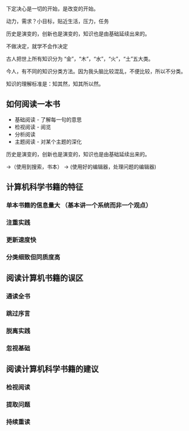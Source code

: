 
下定决心是一切的开始，是改变的开始。

动力，需求？小目标，贴近生活，压力，任务

历史是演变的，创新也是演变的，知识也是由基础延续出来的。

不做决定，就学不会作决定

古人把世上所有知识分为 “金”，“木”，“水”，“火”，“土”五大类。

今人，有不同的知识分类方法。因为我头脑比较混乱，不便比较，所以不分类。

知识的理解标准是：知其然，知其所以然。

## 如何阅读一本书 

- 基础阅读 - 了解每一句的意思
- 检视阅读 - 阅览
- 分析阅读 
- 主题阅读 - 对某个主题的深化

历史是演变的，创新也是演变的，知识也是由基础延续出来的。

->（使用到搜索，书本）
-> (使用好的编辑器，处理问题的编辑器)

## 计算机科学书籍的特征
### 单本书籍的信息量大 （基本讲一个系统而非一个观点）
### 注重实践
### 更新速度快
### 分类细致但同质度高
## 阅读计算机书籍的误区
### 通读全书
### 跳过序言
### 脱离实践
### 忽视基础

## 阅读计算机科学书籍的建议

### 检视阅读
### 提取问题
### 持续重读
